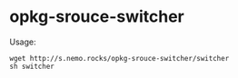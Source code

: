 # opkg-srouce-switcher

Usage:

```
wget http://s.nemo.rocks/opkg-srouce-switcher/switcher
sh switcher
```
